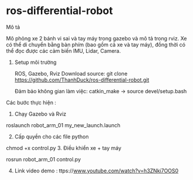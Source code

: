 # ros-differential-robot
Mô tả

Mô phỏng xe 2 bánh vi sai và tay máy trong gazebo và mô tả trong rviz. Xe có thể di chuyển bằng bàn phím (bao gồm cả xe và tay máy), đồng thời có thể đọc được các cảm biến IMU, Lidar, Camera.
1. Setup môi trường

   ROS, Gazebo, Rviz
   Download source: git clone https://github.com/ThanhDuck/ros-differential-robot.git

   Đảm bảo không gian làm việc: catkin_make -> source devel/setup.bash

Các bước thực hiện :
1. Chạy Gazebo và Rviz

roslaunch robot_arm_01 my_new_launch.launch 

2. Cấp quyền cho các file python

chmod +x control.py 
3. Điều khiển xe + tay máy

rosrun robot_arm_01 control.py 

4. Link video demo : ttps://www.youtube.com/watch?v=h3ZNki7OOS0
